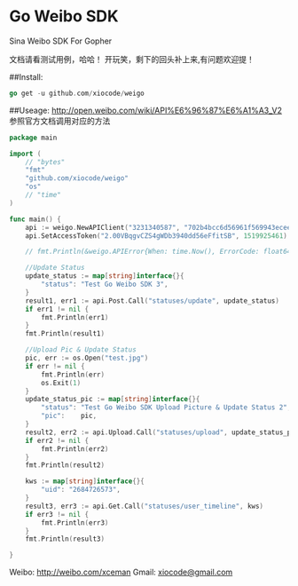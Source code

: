 Go Weibo SDK
========
Sina Weibo SDK For Gopher

文档请看测试用例，哈哈！
开玩笑，剩下的回头补上来,有问题欢迎提！

##Install:
```go
go get -u github.com/xiocode/weigo
```

##Useage:
http://open.weibo.com/wiki/API%E6%96%87%E6%A1%A3_V2
参照官方文档调用对应的方法
```go
package main

import (
	// "bytes"
	"fmt"
	"github.com/xiocode/weigo"
	"os"
	// "time"
)

func main() {
	api := weigo.NewAPIClient("3231340587", "702b4bcc6d56961f569943ecee1a76f4", "http://2.xweiboproxy.sinaapp.com/callback.php", "code")
	api.SetAccessToken("2.00VBqgvCZS4gWDb3940dd56eFfitSB", 1519925461)

	// fmt.Println(&weigo.APIError{When: time.Now(), ErrorCode: float64(121312312), Message: "expired_token"})

	//Update Status
	update_status := map[string]interface{}{
		"status": "Test Go Weibo SDK 3",
	}
	result1, err1 := api.Post.Call("statuses/update", update_status)
	if err1 != nil {
		fmt.Println(err1)
	}
	fmt.Println(result1)

	//Upload Pic & Update Status
	pic, err := os.Open("test.jpg")
	if err != nil {
		fmt.Println(err)
		os.Exit(1)
	}
	update_status_pic := map[string]interface{}{
		"status": "Test Go Weibo SDK Upload Picture & Update Status 2",
		"pic":    pic,
	}
	result2, err2 := api.Upload.Call("statuses/upload", update_status_pic)
	if err2 != nil {
		fmt.Println(err2)
	}
	fmt.Println(result2)

	kws := map[string]interface{}{
		"uid": "2684726573",
	}
	result3, err3 := api.Get.Call("statuses/user_timeline", kws)
	if err3 != nil {
		fmt.Println(err3)
	}
	fmt.Println(result3)

}
```

Weibo: http://weibo.com/xceman
Gmail: xiocode@gmail.com